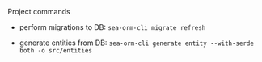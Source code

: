 Project commands

- perform migrations to DB:
```sea-orm-cli migrate refresh```

- generate entities from DB:
```sea-orm-cli generate entity --with-serde both -o src/entities```
